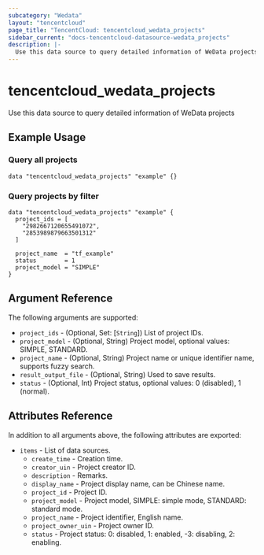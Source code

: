 ```yaml
---
subcategory: "Wedata"
layout: "tencentcloud"
page_title: "TencentCloud: tencentcloud_wedata_projects"
sidebar_current: "docs-tencentcloud-datasource-wedata_projects"
description: |-
  Use this data source to query detailed information of WeData projects
---
```


# tencentcloud_wedata_projects

Use this data source to query detailed information of WeData projects

## Example Usage

### Query all projects

```hcl
data "tencentcloud_wedata_projects" "example" {}
```

### Query projects by filter

```hcl
data "tencentcloud_wedata_projects" "example" {
  project_ids = [
    "2982667120655491072",
    "2853989879663501312"
  ]

  project_name  = "tf_example"
  status        = 1
  project_model = "SIMPLE"
}
```

## Argument Reference

The following arguments are supported:

* `project_ids` - (Optional, Set: [`String`]) List of project IDs.
* `project_model` - (Optional, String) Project model, optional values: SIMPLE, STANDARD.
* `project_name` - (Optional, String) Project name or unique identifier name, supports fuzzy search.
* `result_output_file` - (Optional, String) Used to save results.
* `status` - (Optional, Int) Project status, optional values: 0 (disabled), 1 (normal).

## Attributes Reference

In addition to all arguments above, the following attributes are exported:

* `items` - List of data sources.
  * `create_time` - Creation time.
  * `creator_uin` - Project creator ID.
  * `description` - Remarks.
  * `display_name` - Project display name, can be Chinese name.
  * `project_id` - Project ID.
  * `project_model` - Project model, SIMPLE: simple mode, STANDARD: standard mode.
  * `project_name` - Project identifier, English name.
  * `project_owner_uin` - Project owner ID.
  * `status` - Project status: 0: disabled, 1: enabled, -3: disabling, 2: enabling.


